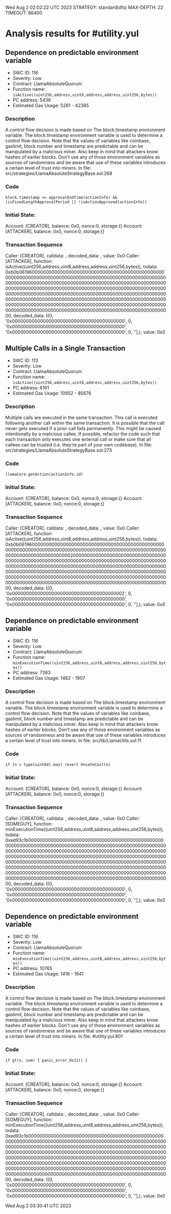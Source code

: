 Wed Aug  2 02:02:22 UTC 2023
STRATEGY: standard(dfs)
MAX-DEPTH: 22
TIMEOUT: 86400
# Analysis results for #utility.yul

## Dependence on predictable environment variable
- SWC ID: 116
- Severity: Low
- Contract: LlamaAbsoluteQuorum
- Function name: `isActive((uint256,address,uint8,address,address,uint256,bytes))`
- PC address: 5436
- Estimated Gas Usage: 5281 - 42385

### Description

A control flow decision is made based on The block.timestamp environment variable.
The block.timestamp environment variable is used to determine a control flow decision. Note that the values of variables like coinbase, gaslimit, block number and timestamp are predictable and can be manipulated by a malicious miner. Also keep in mind that attackers know hashes of earlier blocks. Don't use any of those environment variables as sources of randomness and be aware that use of these variables introduces a certain level of trust into miners.
In file: src/strategies/LlamaAbsoluteStrategyBase.sol:268

### Code

```
block.timestamp <= approvalEndTime(actionInfo) && (isFixedLengthApprovalPeriod || !isActionApproved(actionInfo))
```

### Initial State:

Account: [CREATOR], balance: 0x0, nonce:0, storage:{}
Account: [ATTACKER], balance: 0x0, nonce:0, storage:{}

### Transaction Sequence

Caller: [CREATOR], calldata: , decoded_data: , value: 0x0
Caller: [ATTACKER], function: isActive((uint256,address,uint8,address,address,uint256,bytes)), txdata: 0xb0b061960000000000000000000000000000000000000000000000000000000000000000000000000000000000000000000000000000000000000000000000000000000000000000000000000000000000000000000000000000000000000000000000000000000000000000000000000000000000000000000000000000000000000000000000000000000000000000000000000000000000000000000000000000000000000000000000000000000000000000000000000000000000000000000000000000000000000000000000000000000000000000000000000000000000000000, decoded_data: ([0, '0x0000000000000000000000000000000000000000', 0, '0x0000000000000000000000000000000000000000', '0x0000000000000000000000000000000000000000', 0, ''],), value: 0x0


## Multiple Calls in a Single Transaction
- SWC ID: 113
- Severity: Low
- Contract: LlamaAbsoluteQuorum
- Function name: `isActive((uint256,address,uint8,address,address,uint256,bytes))`
- PC address: 6161
- Estimated Gas Usage: 10952 - 85676

### Description

Multiple calls are executed in the same transaction.
This call is executed following another call within the same transaction. It is possible that the call never gets executed if a prior call fails permanently. This might be caused intentionally by a malicious callee. If possible, refactor the code such that each transaction only executes one external call or make sure that all callees can be trusted (i.e. they’re part of your own codebase).
In file: src/strategies/LlamaAbsoluteStrategyBase.sol:273

### Code

```
llamaCore.getAction(actionInfo.id)
```

### Initial State:

Account: [CREATOR], balance: 0x0, nonce:0, storage:{}
Account: [ATTACKER], balance: 0x0, nonce:0, storage:{}

### Transaction Sequence

Caller: [CREATOR], calldata: , decoded_data: , value: 0x0
Caller: [ATTACKER], function: isActive((uint256,address,uint8,address,address,uint256,bytes)), txdata: 0xb0b061960000000000000000000000000000000000000000000000000000000000000000000000000000000000000000000000000000000000000000000000000000000200000000000000000000000000000000000000000000000000000000000000000000000000000000000000000000000000000000000000000000000000000000000000000000000000000000000000000000000000000000000000000000000000000000000000000000000000000000000000000000000000000000000000000000000000000000000000000000000000000000000000000000000000000000, decoded_data: ([0, '0x0000000000000000000000000000000000000002', 0, '0x0000000000000000000000000000000000000000', '0x0000000000000000000000000000000000000000', 0, ''],), value: 0x0


## Dependence on predictable environment variable
- SWC ID: 116
- Severity: Low
- Contract: LlamaAbsoluteQuorum
- Function name: `minExecutionTime((uint256,address,uint8,address,address,uint256,bytes))`
- PC address: 7393
- Estimated Gas Usage: 1482 - 1907

### Description

A control flow decision is made based on The block.timestamp environment variable.
The block.timestamp environment variable is used to determine a control flow decision. Note that the values of variables like coinbase, gaslimit, block number and timestamp are predictable and can be manipulated by a malicious miner. Also keep in mind that attackers know hashes of earlier blocks. Don't use any of those environment variables as sources of randomness and be aware that use of these variables introduces a certain level of trust into miners.
In file: src/lib/LlamaUtils.sol:11

### Code

```
if (n > type(uint64).max) revert UnsafeCast(n)
```

### Initial State:

Account: [CREATOR], balance: 0x0, nonce:0, storage:{}
Account: [ATTACKER], balance: 0x0, nonce:0, storage:{}

### Transaction Sequence

Caller: [CREATOR], calldata: , decoded_data: , value: 0x0
Caller: [SOMEGUY], function: minExecutionTime((uint256,address,uint8,address,address,uint256,bytes)), txdata: 0xed93c1b00000000000000000000000000000000000000000000000000000000000000000000000000000000000000000000000000000000000000000000000000000000000000000000000000000000000000000000000000000000000000000000000000000000000000000000000000000000000000000000000000000000000000000000000000000000000000000000000000000000000000000000000000000000000000000000000000000000000000000000000000000000000000000000000000000000000000000000000000000000000000000000000000000000000000000, decoded_data: ([0, '0x0000000000000000000000000000000000000000', 0, '0x0000000000000000000000000000000000000000', '0x0000000000000000000000000000000000000000', 0, ''],), value: 0x0


## Dependence on predictable environment variable
- SWC ID: 116
- Severity: Low
- Contract: LlamaAbsoluteQuorum
- Function name: `minExecutionTime((uint256,address,uint8,address,address,uint256,bytes))`
- PC address: 10765
- Estimated Gas Usage: 1416 - 1841

### Description

A control flow decision is made based on The block.timestamp environment variable.
The block.timestamp environment variable is used to determine a control flow decision. Note that the values of variables like coinbase, gaslimit, block number and timestamp are predictable and can be manipulated by a malicious miner. Also keep in mind that attackers know hashes of earlier blocks. Don't use any of those environment variables as sources of randomness and be aware that use of these variables introduces a certain level of trust into miners.
In file: #utility.yul:801

### Code

```
if gt(x, sum) { panic_error_0x11() }
```

### Initial State:

Account: [CREATOR], balance: 0x0, nonce:0, storage:{}
Account: [ATTACKER], balance: 0x0, nonce:0, storage:{}

### Transaction Sequence

Caller: [CREATOR], calldata: , decoded_data: , value: 0x0
Caller: [SOMEGUY], function: minExecutionTime((uint256,address,uint8,address,address,uint256,bytes)), txdata: 0xed93c1b00000000000000000000000000000000000000000000000000000000000000000000000000000000000000000000000000000000000000000000000000000000000000000000000000000000000000000000000000000000000000000000000000000000000000000000000000000000000000000000000000000000000000000000000000000000000000000000000000000000000000000000000000000000000000000000000000000000000000000000000000000000000000000000000000000000000000000000000000000000000000000000000000000000000000000, decoded_data: ([0, '0x0000000000000000000000000000000000000000', 0, '0x0000000000000000000000000000000000000000', '0x0000000000000000000000000000000000000000', 0, ''],), value: 0x0


Wed Aug  2 03:30:41 UTC 2023
